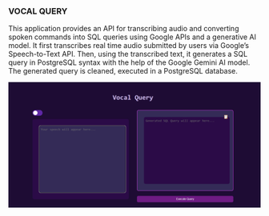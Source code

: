 ### VOCAL QUERY

This application provides an API for transcribing audio and converting spoken commands into SQL queries using Google APIs and a generative AI model. It first transcribes real time audio submitted by users via Google’s Speech-to-Text API. Then, using the transcribed text, it generates a SQL query in PostgreSQL syntax with the help of the Google Gemini AI model. The generated query is cleaned, executed in a PostgreSQL database. 





![Architecture of Vocal Query](Images/Frontend.png)





